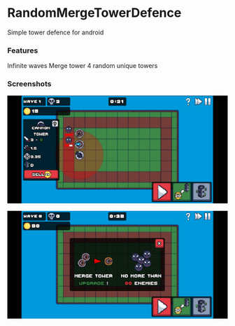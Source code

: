 # RandomMergeTowerDefence
Simple tower defence for android


### Features
Infinite waves
Merge tower
4 random unique towers


### Screenshots
![screenshot1](https://github.com/virtus2/RandomMergeTowerDefence/blob/main/%EA%B8%B0%ED%9A%8D%EB%AC%B8%EC%84%9C/screenshot_1.png)

![screenshot2](https://github.com/virtus2/RandomMergeTowerDefence/blob/main/%EA%B8%B0%ED%9A%8D%EB%AC%B8%EC%84%9C/screenshot_2.png)
